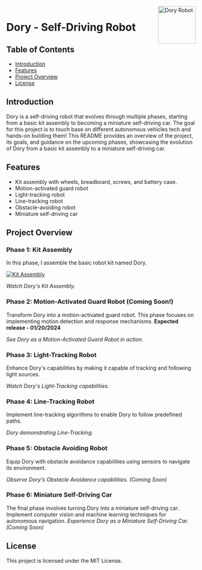 <img src="https://github.com/sunnyleeyun/Dory-robo-car/assets/20850892/2148b7ad-ac7f-4117-a4aa-ce9d354c75fd" alt="Dory Robot" align="right" width="100">

# Dory - Self-Driving Robot


## Table of Contents

- [Introduction](#introduction)
- [Features](#features)
- [Project Overview](#project-overview)
- [License](#license)

## Introduction

Dory is a self-driving robot that evolves through multiple phases, starting from a basic kit assembly to becoming a miniature self-driving car. The goal for this project is to touch base on different autonomous vehicles tech and hands-on building them! This README provides an overview of the project, its goals, and guidance on the upcoming phases, showcasing the evolution of Dory from a basic kit assembly to a miniature self-driving car.

## Features

- Kit assembly with wheels, breadboard, screws, and battery case.
- Motion-activated guard robot
- Light-tracking robot
- Line-tracking robot
- Obstacle-avoiding robot
- Miniature self-driving car

## Project Overview

### Phase 1: Kit Assembly
In this phase, I assemble the basic robot kit named Dory.

[![Kit Assembly](https://markdown-videos-api.jorgenkh.no/youtube/bzxTaA192z4)](https://youtu.be/bzxTaA192z4)

*Watch Dory's Kit Assembly.*

### Phase 2: Motion-Activated Guard Robot (Coming Soon!)
Transform Dory into a motion-activated guard robot. This phase focuses on implementing motion detection and response mechanisms. **Expected release - 01/20/2024**

*See Dory as a Motion-Activated Guard Robot in action.*

### Phase 3: Light-Tracking Robot
Enhance Dory's capabilities by making it capable of tracking and following light sources.

*Watch Dory's Light-Tracking capabilities.*

### Phase 4: Line-Tracking Robot
Implement line-tracking algorithms to enable Dory to follow predefined paths.

*Dory demonstrating Line-Tracking.*

### Phase 5: Obstacle Avoiding Robot
Equip Dory with obstacle avoidance capabilities using sensors to navigate its environment.

*Observe Dory's Obstacle Avoidance capabilities. (Coming Soon)*

### Phase 6: Miniature Self-Driving Car
The final phase involves turning Dory into a miniature self-driving car. Implement computer vision and machine learning techniques for autonomous navigation.
*Experience Dory as a Miniature Self-Driving Car. (Coming Soon)*

## License

This project is licensed under the MIT License.
